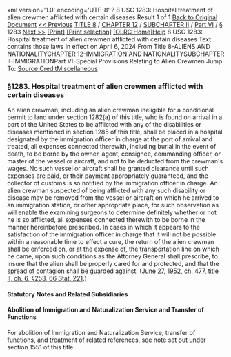 xml version='1.0' encoding='UTF-8' ?
8 USC 1283: Hospital treatment of alien crewmen afflicted with certain diseases
 Result 1 of 1
[Back to Original Document](/view.xhtml;jsessionid=3A7363E662B02FBF44A1130153BC49A5)
[<< Previous](#)
 [TITLE 8](/view.xhtml;jsessionid=3A7363E662B02FBF44A1130153BC49A5?req=granuleid%3AUSC-prelim-title8&saved=%7CZ3JhbnVsZWlkOlVTQy1wcmVsaW0tdGl0bGU4LXNlY3Rpb24xMjgz%7C%7C%7C0%7Cfalse%7Cprelim&edition=prelim) / [CHAPTER 12](/view.xhtml;jsessionid=3A7363E662B02FBF44A1130153BC49A5?req=granuleid%3AUSC-prelim-title8-chapter12&saved=%7CZ3JhbnVsZWlkOlVTQy1wcmVsaW0tdGl0bGU4LXNlY3Rpb24xMjgz%7C%7C%7C0%7Cfalse%7Cprelim&edition=prelim) / [SUBCHAPTER II](/view.xhtml;jsessionid=3A7363E662B02FBF44A1130153BC49A5?req=granuleid%3AUSC-prelim-title8-chapter12-subchapter2&saved=%7CZ3JhbnVsZWlkOlVTQy1wcmVsaW0tdGl0bGU4LXNlY3Rpb24xMjgz%7C%7C%7C0%7Cfalse%7Cprelim&edition=prelim) / [Part VI](/view.xhtml;jsessionid=3A7363E662B02FBF44A1130153BC49A5?req=granuleid%3AUSC-prelim-title8-chapter12-subchapter2-part6&saved=%7CZ3JhbnVsZWlkOlVTQy1wcmVsaW0tdGl0bGU4LXNlY3Rpb24xMjgz%7C%7C%7C0%7Cfalse%7Cprelim&edition=prelim) / § 1283
 [Next >>](#)
[[Print]](#)
 [[Print selection]](#)
[[OLRC Home]](/browse.xhtml;jsessionid=3A7363E662B02FBF44A1130153BC49A5)[Help](/navHelp.xhtml;jsessionid=3A7363E662B02FBF44A1130153BC49A5)
8 USC 1283: Hospital treatment of alien crewmen afflicted with certain diseases
Text contains those laws in effect on April 6, 2024
From Title 8-ALIENS AND NATIONALITYCHAPTER 12-IMMIGRATION AND NATIONALITYSUBCHAPTER II-IMMIGRATIONPart VI-Special Provisions Relating to Alien Crewmen
Jump To: [Source Credit](#sourcecredit)[Miscellaneous](#miscellaneous-note)
### §1283. Hospital treatment of alien crewmen afflicted with certain diseases
An alien crewman, including an alien crewman ineligible for a conditional permit to land under section 1282(a) of this title, who is found on arrival in a port of the United States to be afflicted with any of the disabilities or diseases mentioned in section 1285 of this title, shall be placed in a hospital designated by the immigration officer in charge at the port of arrival and treated, all expenses connected therewith, including burial in the event of death, to be borne by the owner, agent, consignee, commanding officer, or master of the vessel or aircraft, and not to be deducted from the crewman's wages. No such vessel or aircraft shall be granted clearance until such expenses are paid, or their payment appropriately guaranteed, and the collector of customs is so notified by the immigration officer in charge. An alien crewman suspected of being afflicted with any such disability or disease may be removed from the vessel or aircraft on which he arrived to an immigration station, or other appropriate place, for such observation as will enable the examining surgeons to determine definitely whether or not he is so afflicted, all expenses connected therewith to be borne in the manner hereinbefore prescribed. In cases in which it appears to the satisfaction of the immigration officer in charge that it will not be possible within a reasonable time to effect a cure, the return of the alien crewman shall be enforced on, or at the expense of, the transportation line on which he came, upon such conditions as the Attorney General shall prescribe, to insure that the alien shall be properly cared for and protected, and that the spread of contagion shall be guarded against.
([June 27, 1952, ch. 477, title II, ch. 6, §253, 66 Stat. 221](/statviewer.htm?volume=66&page=221).)
#### **Statutory Notes and Related Subsidiaries**
#### Abolition of Immigration and Naturalization Service and Transfer of Functions
For abolition of Immigration and Naturalization Service, transfer of functions, and treatment of related references, see note set out under section 1551 of this title.
